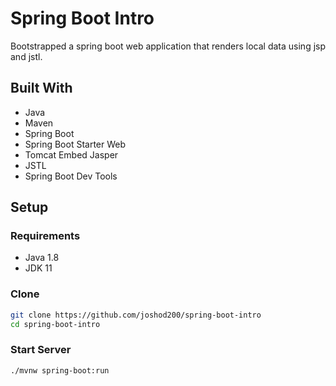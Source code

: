 # Spring Boot Intro
Bootstrapped a spring boot web application that renders local data using jsp and jstl.

## Built With
* Java
* Maven
* Spring Boot
* Spring Boot Starter Web
* Tomcat Embed Jasper
* JSTL
* Spring Boot Dev Tools

## Setup

### Requirements
* Java 1.8
* JDK 11

### Clone
```bash
git clone https://github.com/joshod200/spring-boot-intro
cd spring-boot-intro
```

### Start Server
```bash
./mvnw spring-boot:run
```